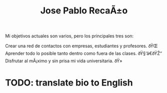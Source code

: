 ﻿---
translationKey: Josepablo
# Display name
title: Jose Pablo RecaÃ±o

# Full Name (for SEO)
first_name: Angel
last_name: AgÃ¼era

# Is this the primary user of the site?
superuser: false

# Role/position
role: Ingeniero Hardware

# Organizations/Affiliations
organizations:
  - name: Universidad de MÃ¡laga
    url: 'http://www.uma.es'

# Short bio (displayed in user profile at end of posts)
bio: Mis intereses incluyen robÃ³tica, automÃ¡tica, y programaciÃ³n con Matlab Simulink.

interests:
  - DiseÃ±o GrÃ¡fico
  - DiseÃ±o y programaciÃ³n de Robots
  - AutomÃ¡tica con PLC

education:
  courses:
    - course: TÃ©cnico en AutomatizaciÃ³n y RobÃ³tica Industrial
      institution: Colegio Concertado San JosÃ©
      year: 2023
    - course: Estudiante de IngenierÃ­a ElectrÃ³nica Industrial
      institution: Universidad de MÃ¡laga
      year: 2023-x

# Social/Academic Networking
# For available icons, see: https://docs.hugoblox.com/getting-started/page-builder/#icons
#   For an email link, use "fas" icon pack, "envelope" icon, and a link in the
#   form "mailto:your-email@example.com" or "#contact" for contact widget.
social:
  - icon: envelope
    icon_pack: fas
    link: 'mailto:jaguayo@uma.es'
  - icon: twitter
    icon_pack: fab
    link: https://twitter.com
  - icon: linkedin
    icon_pack: fab
    link: https://www.linkedin.com/in/fco-javier-aguayo-hdez-10a50b295/
  - icon: instagram
    icon_pack: fab
    link: https://www.instagram.com/jaguayo27/
  - icon: github
    icon_pack: fab
    link: https://github.com/Jackks27

    
# Link to a PDF of your resume/CV from the About widget.
# To enable, copy your resume/CV to `static/files/cv.pdf` and uncomment the lines below.
# - icon: cv
#   icon_pack: ai
#   link: files/cv.pdf

# Enter email to display Gravatar (if Gravatar enabled in Config)
email: ''

# Highlight the author in author lists? (true/false)
highlight_name: false

# Organizational groups that you belong to (for People widget)
#   Set this to `[]` or comment out if you are not using People widget.
user_groups:
  - Hardware
---



Mi objetivos actuales son varios, pero los principales tres son:

Crear una red de contactos con empresas, estudiantes y profesores. ðŸŒ
Aprender todo lo posible tanto dentro como fuera de las clases. ðŸ§‘â€ðŸŽ“
Disfrutar al mÃ¡ximo y sin prisa mi vida universitaria. ðŸ»

# TODO: translate bio to English
